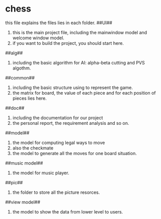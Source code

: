 # chess
this file explains the files lies in each folder.
##UI##
1. this is the main project file, including the mainwindow model and welcome window model.
2. if you want to build the project, you should start here.

##alg##
1. including the basic algorithm for AI: alpha-beta cutting and PVS algothm.

##common##
1. including the basic structure using to represent the game.
2. the matrix for board, the value of each piece and for each position of pieces lies here.

##doc##
1. including the documentation for our project
2. the personal report, the requirement analysis and so on.

##model##
1. the model for computing legal ways to move
2. also the checkmate
3. the model to generate all the moves for one board situation.

##music model##
1. the model for music player.

##pic##
1. the folder to store all the picture resorces.

##view model##
1. the model to show the data from lower level to users.
